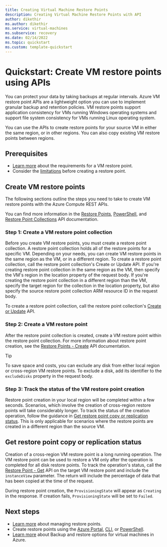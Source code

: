 ```yaml
---
title: Creating Virtual Machine Restore Points
description: Creating Virtual Machine Restore Points with API
author: dikethir
ms.author: dikethir
ms.service: virtual-machines
ms.subservice: recovery
ms.date: 02/14/2022
ms.topic: quickstart 
ms.custom: template-quickstart 
---
```


# Quickstart: Create VM restore points using APIs

You can protect your data by taking backups at regular intervals. Azure VM restore point APIs are a lightweight option you can use to implement granular backup and retention policies. VM restore points support application consistency for VMs running Windows operating systems and support file system consistency for VMs running Linux operating system. 

You can use the APIs to create restore points for your source VM in either the same region, or in other regions. You can also copy existing VM restore points between regions.

## Prerequisites

- [Learn more](concepts-restore-points.md) about the requirements for a VM restore point.
- Consider the [limitations](virtual-machines-create-restore-points.md#limitations) before creating a restore point.

## Create VM restore points

The following sections outline the steps you need to take to create VM restore points with the Azure Compute REST APIs.

You can find more information in the [Restore Points](/rest/api/compute/restore-points), [PowerShell](/powershell/module/az.compute/new-azrestorepoint), and [Restore Point Collections](/rest/api/compute/restore-point-collections) API documentation.

### Step 1: Create a VM restore point collection

Before you create VM restore points, you must create a restore point collection. A restore point collection holds all of the restore points for a specific VM. Depending on your needs, you can create VM restore points in the same region as the VM, or in a different region.
To create a restore point collection, call the restore point collection's Create or Update API. If you're creating restore point collection in the same region as the VM, then specify the VM's region in the location property of the request body. If you're creating the restore point collection in a different region than the VM, specify the target region for the collection in the location property, but also specify the source restore point collection ARM resource ID in the request body.
 
To create a restore point collection, call the restore point collection's [Create or Update](/rest/api/compute/restore-point-collections/create-or-update) API.

### Step 2: Create a VM restore point

After the restore point collection is created, create a VM restore point within the restore point collection. For more information about restore point creation, see the [Restore Points - Create](/rest/api/compute/restore-points/create) API documentation.

> [!TIP]
> To save space and costs, you can exclude any disk from either local region or cross-region VM restore points. To exclude a disk, add its identifier to the `excludeDisks` property in the request body.

### Step 3: Track the status of the VM restore point creation

Restore point creation in your local region will be completed within a few seconds. Scenarios, which involve the creation of cross-region restore points will take considerably longer. To track the status of the creation operation, follow the guidance in [Get restore point copy or replication status](#get-restore-point-copy-or-replication-status). This is only applicable for scenarios where the restore points are created in a different region than the source VM.

## Get restore point copy or replication status

Creation of a cross-region VM restore point is a long running operation. The VM restore point can be used to restore a VM only after the operation is completed for all disk restore points. To track the operation's status, call the [Restore Point - Get](/rest/api/compute/restore-points/get) API on the target VM restore point and include the `instanceView` parameter. The return will include the percentage of data that has been copied at the time of the request.

During restore point creation, the `ProvisioningState` will appear as `Creating` in the response. If creation fails, `ProvisioningState` will be set to `Failed`.

## Next steps
- [Learn more](manage-restore-points.md) about managing restore points.
- Create restore points using the [Azure Portal](virtual-machines-create-restore-points-portal.md), [CLI](virtual-machines-create-restore-points-cli.md), or [PowerShell](virtual-machines-create-restore-points-powershell.md).
- [Learn more](backup-recovery.md) about Backup and restore options for virtual machines in Azure.